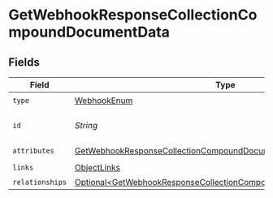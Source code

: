 # GetWebhookResponseCollectionCompoundDocumentData


## Fields

| Field                                                                                                                                                        | Type                                                                                                                                                         | Required                                                                                                                                                     | Description                                                                                                                                                  | Example                                                                                                                                                      |
| ------------------------------------------------------------------------------------------------------------------------------------------------------------ | ------------------------------------------------------------------------------------------------------------------------------------------------------------ | ------------------------------------------------------------------------------------------------------------------------------------------------------------ | ------------------------------------------------------------------------------------------------------------------------------------------------------------ | ------------------------------------------------------------------------------------------------------------------------------------------------------------ |
| `type`                                                                                                                                                       | [WebhookEnum](../../models/components/WebhookEnum.md)                                                                                                        | :heavy_check_mark:                                                                                                                                           | N/A                                                                                                                                                          |                                                                                                                                                              |
| `id`                                                                                                                                                         | *String*                                                                                                                                                     | :heavy_check_mark:                                                                                                                                           | The ID of the webhook.                                                                                                                                       | 01HF7AYTK76RHR4F17G6DGTRGF                                                                                                                                   |
| `attributes`                                                                                                                                                 | [GetWebhookResponseCollectionCompoundDocumentAttributes](../../models/components/GetWebhookResponseCollectionCompoundDocumentAttributes.md)                  | :heavy_check_mark:                                                                                                                                           | N/A                                                                                                                                                          |                                                                                                                                                              |
| `links`                                                                                                                                                      | [ObjectLinks](../../models/components/ObjectLinks.md)                                                                                                        | :heavy_check_mark:                                                                                                                                           | N/A                                                                                                                                                          |                                                                                                                                                              |
| `relationships`                                                                                                                                              | [Optional\<GetWebhookResponseCollectionCompoundDocumentRelationships>](../../models/components/GetWebhookResponseCollectionCompoundDocumentRelationships.md) | :heavy_minus_sign:                                                                                                                                           | N/A                                                                                                                                                          |                                                                                                                                                              |